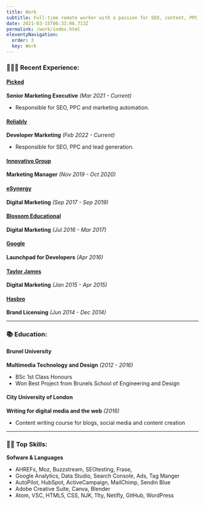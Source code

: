 ```yaml
---
title: Work
subtitle: Full-time remote worker with a passion for SEO, content, PPC and data.
date: 2021-03-15T06:33:06.713Z
permalink: /work/index.html
eleventyNavigation:
  order: 3
  key: Work
---
```

### 👨🏼‍💻 Recent Experience:

#### <a href="https://www.picked.ai">Picked</a>

**Senior Marketing Executive** *(Mar 2021 - Current)*

* Responsible for SEO, PPC and marketing automation.

#### <a href="https://reliably.com">Reliably</a>

**Developer Marketing** *(Feb 2022 - Current)*

* Responsible for SEO, PPC and lead generation.

#### <a href="https://www.linkedin.com/company/innovativo-group/about/ ">Innovativo Group</a> 

**Marketing Manager** *(Nov 2019 - Oct 2020)*

#### <a href="https://esynergy.co.uk">eSynergy</a> 

**Digital Marketing** *(Sep 2017 - Sep 2019)*

#### <a href="https://blossomeducational.com">Blossom Educational</a>  

**Digital Marketing** *(Jul 2016 - Mar 2017)*

#### <a href="https://developers.google.com/community/accelerators">Google</a>

**Launchpad for Developers** *(Apr 2016)*

#### <a href="https://www.taylorjames.com">Taylor James </a>

**Digital Marketing** *(Jan 2015 - Apr 2015)*

#### <a href="https://corporate.hasbro.com/en-us">Hasbro</a> 

**Brand Licensing** *(Jun 2014 - Dec 2014)*

- - -

### 📚 Education:

#### Brunel University

**Multimedia Technology and Design** *(2012 - 2016)*

* BSc 1st Class Honours 
* Won Best Project from Brunels School of Engineering and Design

#### City University of London

**Writing for digital media and the web** *(2016)*

* Content writing course for blogs, social media and content creation

- - -

### 💪🏼 Top Skills:

**Sofware & Languages** 

* AHREFs, Moz, Buzzstream, SEOtesting, Frase,  
* Google Analytics, Data Studio, Search Console, Ads, Tag Manger
* AutoPilot, HubSpot, ActiveCampaign, MailChimp, Sendin Blue
* Adobe Creative Suite, Canva, Blender
* Atom, VSC, HTML5, CSS, NJK, 11ty, Netifly, GitHub, WordPress
